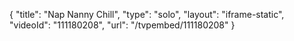 {
    "title": "Nap Nanny Chill",
    "type": "solo",
    "layout": "iframe-static",
    "videoId": "111180208",
    "url": "\/tvpembed\/111180208"
}